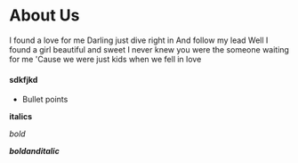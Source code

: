 # About Us
I found a love for me
Darling just dive right in
And follow my lead
Well I found a girl beautiful and sweet 
I never knew you were the someone waiting for me
'Cause we were just kids when we fell in love

#### sdkfjkd

* Bullet points

**italics**

*bold*

**_boldanditalic_**